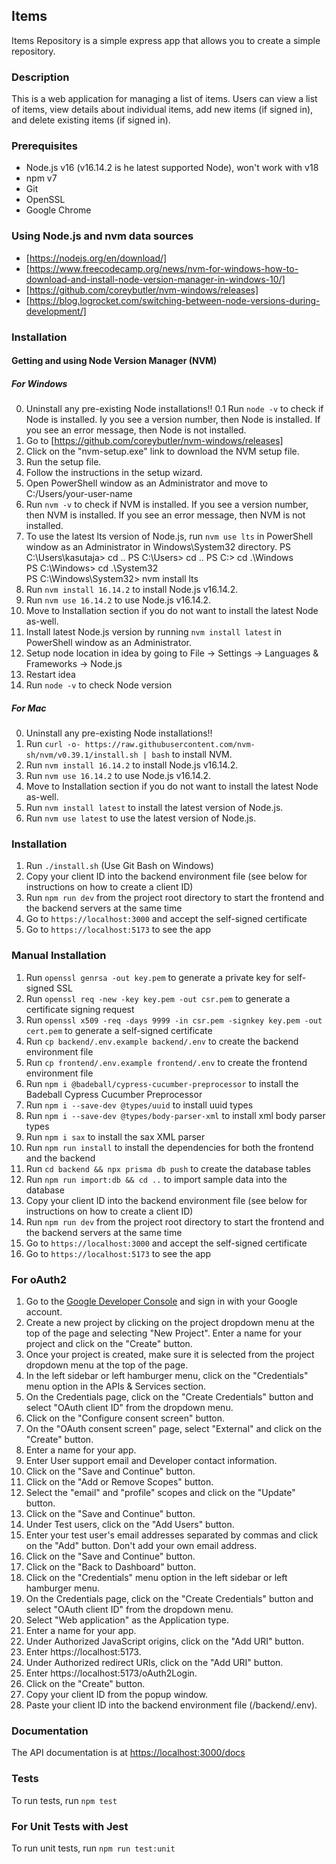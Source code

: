 ## Items
Items Repository is a simple express app that allows you to create a simple repository.

### Description
This is a web application for managing a list of items. Users can view a list of items, view details about individual
items, add new items (if signed in), and delete existing items (if signed in).

### Prerequisites
- Node.js v16 (v16.14.2 is he latest supported Node), won't work with v18
- npm v7
- Git
- OpenSSL
- Google Chrome

### Using Node.js and nvm data sources
- [https://nodejs.org/en/download/]
- [https://www.freecodecamp.org/news/nvm-for-windows-how-to-download-and-install-node-version-manager-in-windows-10/]
- [https://github.com/coreybutler/nvm-windows/releases]
- [https://blog.logrocket.com/switching-between-node-versions-during-development/]

### Installation
#### Getting and using Node Version Manager (NVM)
##### For Windows
0. Uninstall any pre-existing Node installations!!
   0.1 Run `node -v` to check if Node is installed. Iy you see a version number, then Node is installed. If you see an
   error message, then Node is not installed.
1. Go to [https://github.com/coreybutler/nvm-windows/releases]
2. Click on the "nvm-setup.exe" link to download the NVM setup file.
3. Run the setup file.
5. Follow the instructions in the setup wizard.
6. Open PowerShell window as an Administrator and move to C:/Users/your-user-name
7. Run `nvm -v` to check if NVM is installed. If you see a version number, then NVM is installed. If you see an error message, then NVM is not installed.
8. To use the latest lts version of Node.js, run `nvm use lts` in PowerShell window as an Administrator in Windows\System32 directory.
   PS C:\Users\kasutaja> cd ..
   PS C:\Users> cd ..
   PS C:\> cd .\Windows\
   PS C:\Windows> cd .\System32\
   PS C:\Windows\System32> nvm install lts
9. Run `nvm install 16.14.2` to install Node.js v16.14.2.
10. Run `nvm use 16.14.2` to use Node.js v16.14.2.
11. Move to Installation section if you do not want to install the latest Node as-well.
12. Install latest Node.js version by running `nvm install latest` in PowerShell window as an Administrator.
13. Setup node location in idea by going to File -> Settings -> Languages & Frameworks -> Node.js
14. Restart idea
15. Run `node -v` to check Node version

##### For Mac
0. Uninstall any pre-existing Node installations!!
1. Run `curl -o- https://raw.githubusercontent.com/nvm-sh/nvm/v0.39.1/install.sh | bash` to install NVM.
2. Run `nvm install 16.14.2` to install Node.js v16.14.2.
3. Run `nvm use 16.14.2` to use Node.js v16.14.2.
4. Move to Installation section if you do not want to install the latest Node as-well.
5. Run `nvm install latest` to install the latest version of Node.js.
6. Run `nvm use latest` to use the latest version of Node.js.

### Installation
1. Run `./install.sh` (Use Git Bash on Windows)
2. Copy your client ID into the backend environment file (see below for instructions on how to create a client ID)
3. Run `npm run dev` from the project root directory to start the frontend and the backend servers at the same time
4. Go to `https://localhost:3000` and accept the self-signed certificate
5. Go to `https://localhost:5173` to see the app

### Manual Installation
1. Run `openssl genrsa -out key.pem` to generate a private key for self-signed SSL
2. Run `openssl req -new -key key.pem -out csr.pem` to generate a certificate signing request
3. Run `openssl x509 -req -days 9999 -in csr.pem -signkey key.pem -out cert.pem` to generate a self-signed certificate
4. Run `cp backend/.env.example backend/.env` to create the backend environment file
5. Run `cp frontend/.env.example frontend/.env` to create the frontend environment file
6. Run `npm i @badeball/cypress-cucumber-preprocessor` to install the Badeball Cypress Cucumber Preprocessor
7. Run `npm i --save-dev @types/uuid` to install uuid types
8. Run `npm i --save-dev @types/body-parser-xml` to install xml body parser types
9. Run `npm i sax` to install the sax XML parser
10. Run `npm run install` to install the dependencies for both the frontend and the backend
11. Run `cd backend && npx prisma db push` to create the database tables
12. Run `npm run import:db && cd ..` to import sample data into the database
13. Copy your client ID into the backend environment file (see below for instructions on how to create a client ID)
14. Run `npm run dev` from the project root directory to start the frontend and the backend servers at the same time
15. Go to `https://localhost:3000` and accept the self-signed certificate
16. Go to `https://localhost:5173` to see the app

### For oAuth2
1. Go to the [Google Developer Console](https://console.developers.google.com/) and sign in with your Google account.
2. Create a new project by clicking on the project dropdown menu at the top of the page and selecting "New Project".
   Enter a name for your project and click on the "Create" button.
3. Once your project is created, make sure it is selected from the project dropdown menu at the top of the page.
4. In the left sidebar or left hamburger menu, click on the "Credentials" menu option in the APIs & Services section.
5. On the Credentials page, click on the "Create Credentials" button and select "OAuth client ID" from the dropdown
   menu.
6. Click on the "Configure consent screen" button.
7. On the "OAuth consent screen" page, select "External" and click on the "Create" button.
8. Enter a name for your app.
9. Enter User support email and Developer contact information.
10. Click on the "Save and Continue" button.
11. Click on the "Add or Remove Scopes" button.
12. Select the "email" and "profile" scopes and click on the "Update" button.
13. Click on the "Save and Continue" button.
14. Under Test users, click on the "Add Users" button.
15. Enter your test user's email addresses separated by commas and click on the "Add" button. Don't add your own email
    address.
16. Click on the "Save and Continue" button.
17. Click on the "Back to Dashboard" button.
18. Click on the "Credentials" menu option in the left sidebar or left hamburger menu.
19. On the Credentials page, click on the "Create Credentials" button and select "OAuth client ID" from the dropdown
    menu.
20. Select "Web application" as the Application type.
21. Enter a name for your app.
22. Under Authorized JavaScript origins, click on the "Add URI" button.
23. Enter https://localhost:5173.
24. Under Authorized redirect URIs, click on the "Add URI" button.
25. Enter https://localhost:5173/oAuth2Login.
26. Click on the "Create" button.
27. Copy your client ID from the popup window.
28. Paste your client ID into the backend environment file (/backend/.env).

### Documentation
The API documentation is at [https://localhost:3000/docs](https://localhost:3000/docs)

### Tests
To run tests, run `npm test`

### For Unit Tests with Jest
To run unit tests, run `npm run test:unit`